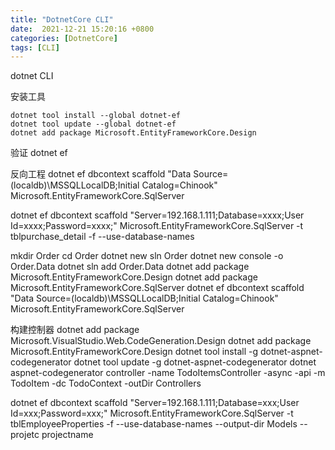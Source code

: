 ```yaml
---
title: "DotnetCore CLI"
date:  2021-12-21 15:20:16 +0800
categories: [DotnetCore]
tags: [CLI]
---
```


dotnet CLI

安装工具

```
dotnet tool install --global dotnet-ef
dotnet tool update --global dotnet-ef
dotnet add package Microsoft.EntityFrameworkCore.Design
```

验证
dotnet ef

反向工程
dotnet ef dbcontext scaffold "Data Source=(localdb)\MSSQLLocalDB;Initial Catalog=Chinook" Microsoft.EntityFrameworkCore.SqlServer

dotnet ef dbcontext scaffold "Server=192.168.1.111;Database=xxxx;User Id=xxxx;Password=xxxx;" Microsoft.EntityFrameworkCore.SqlServer -t tblpurchase_detail -f --use-database-names

mkdir Order
cd Order
dotnet new sln Order
dotnet new console -o Order.Data
dotnet sln add Order.Data
dotnet add package Microsoft.EntityFrameworkCore.Design
dotnet add package Microsoft.EntityFrameworkCore.SqlServer
dotnet ef dbcontext scaffold "Data Source=(localdb)\MSSQLLocalDB;Initial Catalog=Chinook" Microsoft.EntityFrameworkCore.SqlServer

构建控制器
dotnet add package Microsoft.VisualStudio.Web.CodeGeneration.Design
dotnet add package Microsoft.EntityFrameworkCore.Design
dotnet tool install -g dotnet-aspnet-codegenerator
dotnet tool update -g dotnet-aspnet-codegenerator
dotnet aspnet-codegenerator controller -name TodoItemsController -async -api -m TodoItem -dc TodoContext -outDir Controllers

dotnet ef dbcontext scaffold "Server=192.168.1.111;Database=xxx;User Id=xxx;Password=xxx;" Microsoft.EntityFrameworkCore.SqlServer -t tblEmployeeProperties -f --use-database-names --output-dir Models --projetc projectname
